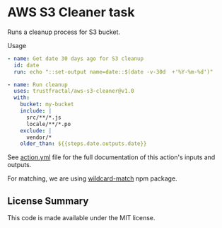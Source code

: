 # AWS S3 Cleaner task

Runs a cleanup process for S3 bucket.

Usage
``` yaml      
- name: Get date 30 days ago for S3 cleanup 
  id: date
  run: echo "::set-output name=date::$(date -v-30d  +'%Y-%m-%d')"

- name: Run cleanup
  uses: trustfractal/aws-s3-cleaner@v1.0
  with:
    bucket: my-bucket
    include: |
      src/**/*.js
      locale/**/*.po
    exclude: |
      vendor/*
    older_than: ${{steps.date.outputs.date}}
```

See [action.yml](action.yml) file for the full documentation of this action's inputs and outputs.

For matching, we are using [wildcard-match](https://www.npmjs.com/package/wildcard-match#usage) npm package.

## License Summary

This code is made available under the MIT license.
